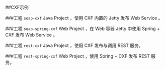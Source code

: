 ##CXF示例

###工程 `soap-cxf`
Java Project ，使用 CXF 内置的 Jetty 发布 Web Service 。

###工程 `soap-spring-cxf`
Web Project ，在 Web 容器 Jetty 中使用 Spring + CXF 发布 Web Service 。

###工程 `rest-cxf`
Java Project ，使用 CXF 发布与调用 REST 服务。

###工程 `rest-spring-cxf`
Web Project ，使用 Spring + CXF 发布 REST 服务。